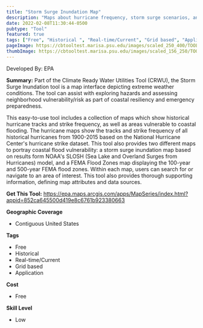 ```yaml
---
title: "Storm Surge Inundation Map"
description: "Maps about hurricane frequency, storm surge scenarios, and FEMA flood zones"
date: 2022-02-08T11:30:44-0500
pubtype: "Tool"
featured: true
tags: ["Free", "Historical ", "Real-time/Current", "Grid based", "Application"]
pageImage: https://cbtooltest.marisa.psu.edu/images/scaled_250_400/TOOLID_8.4_ScreenCapture-1.png
thumbImage: https://cbtooltest.marisa.psu.edu/images/scaled_156_250/TOOLID_8.4_ScreenCapture-1.png
---
```

Developed By: EPA

**Summary:** Part of the Climate Ready Water Utilities Tool (CRWU), the Storm Surge Inundation tool is a map interface depicting extreme weather conditions. The tool can assist with exploring hazards and assessing neighborhood vulnerability/risk as part of coastal resiliency and emergency preparedness. 

This easy-to-use tool includes a collection of maps which show historical hurricane tracks and strike frequency, as well as areas vulnerable to coastal flooding. The hurricane maps show the tracks and strike frequency of all historical hurricanes from 1900-2015 based on the National Hurricane Center's hurricane strike dataset. This tool also provides two different maps to portray coastal flood vulnerability: a storm surge inundation map based on results form NOAA's SLOSH (Sea Lake and Overland Surges from Hurricanes) model, and a FEMA Flood Zones map displaying the 100-year and 500-year FEMA flood zones. Within each map, users can search for or navigate to an area of interest. This tool also provides thorough supporting information, defining map attributes and data sources. 

__**Get This Tool:**__ https://epa.maps.arcgis.com/apps/MapSeries/index.html?appid=852ca645500d419e8c6761b923380663

__**Geographic Coverage**__
- Contiguous United States

__**Tags**__
-  Free
-  Historical 
-  Real-time/Current
-  Grid based
-  Application

__**Cost**__
- Free

__**Skill Level**__
- Low
